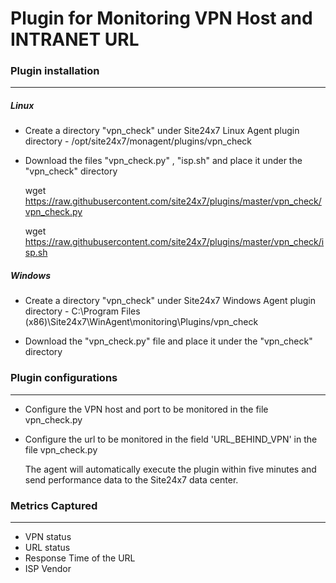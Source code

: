 # Plugin for Monitoring VPN Host and INTRANET URL

### Plugin installation
---
##### Linux 

- Create a directory "vpn_check" under Site24x7 Linux Agent plugin directory - /opt/site24x7/monagent/plugins/vpn_check

- Download the files "vpn_check.py" , "isp.sh" and place it under the "vpn_check" directory
  
  wget https://raw.githubusercontent.com/site24x7/plugins/master/vpn_check/vpn_check.py

  wget https://raw.githubusercontent.com/site24x7/plugins/master/vpn_check/isp.sh
 
##### Windows

- Create a directory "vpn_check" under Site24x7 Windows Agent plugin directory - C:\Program Files (x86)\Site24x7\WinAgent\monitoring\Plugins/vpn_check

- Download the  "vpn_check.py" file and place it under the "vpn_check" directory
	
### Plugin configurations
---

- Configure the VPN host and port to be monitored in the file vpn_check.py

- Configure the url to be monitored in the field 'URL_BEHIND_VPN' in the file vpn_check.py

  The agent will automatically execute the plugin within five minutes and send performance data to the Site24x7 data center.

### Metrics Captured
---

- VPN status
- URL status
- Response Time of the URL
- ISP Vendor
